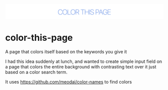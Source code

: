 ![Readme header](./readme-header.png)
# color-this-page
A page that colors itself based on the keywords you give it

I had this idea suddenly at lunch, and wanted to create simple input field
on a page that colors the entire background with contrasting text over it
just based on a color search term.

It uses https://github.com/meodai/color-names to find colors
